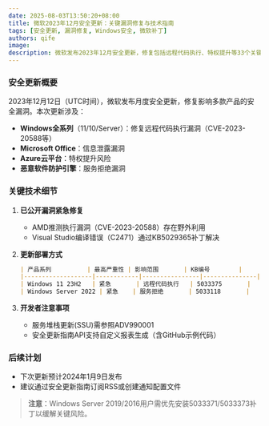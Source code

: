 ```yaml
---
date: 2025-08-03T13:50:20+08:00
title: 微软2023年12月安全更新：关键漏洞修复与技术指南
tags: [安全更新, 漏洞修复, Windows安全, 微软补丁]
authors: qife
image: 
description: 微软发布2023年12月安全更新，修复包括远程代码执行、特权提升等33个关键漏洞，涵盖Windows、Office、Azure等产品线，并提供自动化更新指南与开发者API集成方案。
---
```


### 安全更新概要
2023年12月12日（UTC时间），微软发布月度安全更新，修复影响多款产品的安全漏洞。本次更新涉及：
- **Windows全系列**（11/10/Server）：修复远程代码执行漏洞（CVE-2023-20588等）
- **Microsoft Office**：信息泄露漏洞
- **Azure云平台**：特权提升风险
- **恶意软件防护引擎**：服务拒绝漏洞

### 关键技术细节
1. **已公开漏洞紧急修复**
   - AMD推测执行漏洞（CVE-2023-20588）存在野外利用
   - Visual Studio编译错误（C2471）通过KB5029365补丁解决

2. **更新部署方式**
   ```markdown
   | 产品系列          | 最高严重性 | 影响范围       | KB编号        |
   |-------------------|------------|----------------|---------------|
   | Windows 11 23H2   | 紧急       | 远程代码执行   | 5033375       |
   | Windows Server 2022 | 紧急    | 服务拒绝       | 5033118       |
   ```

3. **开发者注意事项**
   - 服务堆栈更新(SSU)需参照ADV990001
   - 安全更新指南API支持自定义报表生成（含GitHub示例代码）

### 后续计划
- 下次更新预计2024年1月9日发布
- 建议通过安全更新指南订阅RSS或创建通知配置文件

> **注意**：Windows Server 2019/2016用户需优先安装5033371/5033373补丁以缓解关键风险。